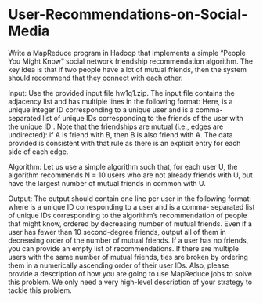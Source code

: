 # User-Recommendations-on-Social-Media

Write a MapReduce program in Hadoop that implements a simple “People You Might Know” social network friendship recommendation algorithm. The key idea is that if two people have a lot of mutual friends, then the system should recommend that they connect with each other.

Input: Use the provided input file hw1q1.zip.
The input file contains the adjacency list and has multiple lines in the following format: <User><TAB><Friends>
Here, <User> is a unique integer ID corresponding to a unique user and <Friends> is a comma- separated list of unique IDs corresponding to the friends of the user with the unique ID <User>. Note that the friendships are mutual (i.e., edges are undirected): if A is friend with B, then B is also friend with A. The data provided is consistent with that rule as there is an explicit entry for each side of each edge.
  
Algorithm: Let us use a simple algorithm such that, for each user U, the algorithm recommends N = 10 users who are not already friends with U, but have the largest number of mutual friends in common with U.
  
Output: The output should contain one line per user in the following format: <User><TAB><Recommendations>
where <User> is a unique ID corresponding to a user and <Recommendations> is a comma- separated list of unique IDs corresponding to the algorithm’s recommendation of people that <User> might know, ordered by decreasing number of mutual friends. Even if a user has fewer than 10 second-degree friends, output all of them in decreasing order of the number of mutual friends. If a user has no friends, you can provide an empty list of recommendations. If there are multiple users with the same number of mutual friends, ties are broken by ordering them in a numerically ascending order of their user IDs.
Also, please provide a description of how you are going to use MapReduce jobs to solve this problem. We only need a very high-level description of your strategy to tackle this problem.
